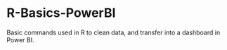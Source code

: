 # R-Basics-PowerBI
Basic commands used in R to clean data, and transfer into a dashboard in Power BI.
